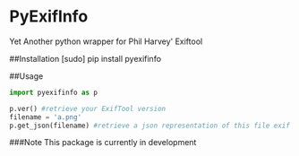 PyExifInfo
======================================================

Yet Another python wrapper for Phil Harvey' Exiftool

##Installation
		[sudo] pip install pyexifinfo

##Usage

```python
import pyexifinfo as p

p.ver() #retrieve your ExifTool version
filename = 'a.png'
p.get_json(filename) #retrieve a json representation of this file exif
```

###Note
This package is currently in development

